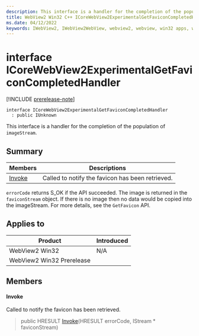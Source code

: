 ```yaml
---
description: This interface is a handler for the completion of the population of `imageStream`.
title: WebView2 Win32 C++ ICoreWebView2ExperimentalGetFaviconCompletedHandler
ms.date: 04/12/2022
keywords: IWebView2, IWebView2WebView, webview2, webview, win32 apps, win32, edge, ICoreWebView2, ICoreWebView2Controller, browser control, edge html, ICoreWebView2ExperimentalGetFaviconCompletedHandler
---
```


# interface ICoreWebView2ExperimentalGetFaviconCompletedHandler

[!INCLUDE [prerelease-note](../includes/prerelease-note.md)]

```
interface ICoreWebView2ExperimentalGetFaviconCompletedHandler
  : public IUnknown
```

This interface is a handler for the completion of the population of `imageStream`.

## Summary

 Members                        | Descriptions
--------------------------------|---------------------------------------------
[Invoke](#invoke) | Called to notify the favicon has been retrieved.

`errorCode` returns S_OK if the API succeeded. The image is returned in the `faviconStream` object. If there is no image then no data would be copied into the imageStream. For more details, see the `GetFavicon` API.

## Applies to

Product                         | Introduced
--------------------------------|---------------------------------------------
WebView2 Win32            |    N/A
WebView2 Win32 Prerelease |    

## Members

#### Invoke

Called to notify the favicon has been retrieved.

> public HRESULT [Invoke](#invoke)(HRESULT errorCode, IStream * faviconStream)

